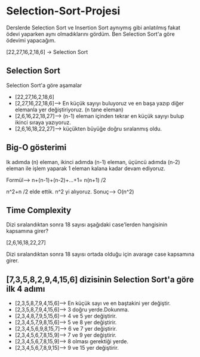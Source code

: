 # Selection-Sort-Projesi

Derslerde Selection Sort ve Insertion Sort aynıymış gibi anlatılmış fakat ödevi yaparken aynı olmadıklarını gördüm. Ben Selection Sort'a göre ödevimi yapacağım.

[22,27,16,2,18,6] -> Selection Sort

## Selection Sort
Selection Sort'a göre aşamalar
* [22,27,16,2,18,6]
* [2,27,16,22,18,6]--> En küçük sayıyı buluyoruz ve en başa yazıp diğer elemanla yer değiştiriyoruz. (n tane eleman)
* [2,6,16,22,18,27]--> (n-1) eleman içinden tekrar en küçük sayıyı bulup ikinci sıraya yazıyoruz.
* [2,6,16,18,22,27]--> küçükten büyüğe doğru sıralanmış oldu.

## Big-O gösterimi

lk adımda (n) eleman, ikinci adımda (n-1) eleman, üçüncü adımda (n-2) eleman ile işlem yaparak 1 eleman kalana kadar devam ediyoruz.

Formül--> n+(n-1)+(n-2)+...+1= n(n+1) /2

n^2+n /2 elde ettik. n^2 yi alıyoruz.
Sonuç--> O(n^2)

## Time Complexity

Dizi sıralandıktan sonra 18 sayısı aşağıdaki case'lerden hangisinin kapsamına girer?

[2,6,16,18,22,27]

Dizi sıralandıktan sonra 18 sayısı ortada olduğu için avarage case kapsamına girer.

## [7,3,5,8,2,9,4,15,6] dizisinin Selection Sort'a göre ilk 4 adımı

* [2,3,5,8,7,9,4,15,6]--> En küçük sayı ve en baştakini yer değiştir.
* [2,3,5,8,7,9,4,15,6]--> 3 doğru yerde.Dokunma.
* [2,3,4,8,7,9,5,15,6]--> 4 ve 5 yer değiştirir.
* [2,3,4,5,7,9,8,15,6]--> 5 ve 8 yer değiştirir.
* [2,3,4,5,6,9,8,15,7]--> 6 ve 7 yer değiştirir.
* [2,3,4,5,6,7,8,15,9]--> 7 ve 9 yer değiştirir.
* [2,3,4,5,6,7,8,15,9]--> 8 olması gerektiği yerde.
* [2,3,4,5,6,7,8,9,15]--> 9 ve 15 yer değiştirir.
